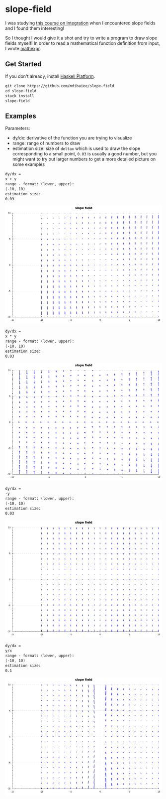 slope-field
===========

I was studying [this course on Integration](https://www.edx.org/course/calculus-1b-integration-mitx-18-01-2x) when I encountered
slope fields and I found them interesting!

So I thought I would give it a shot and try to write a program to draw slope fields myself!
In order to read a mathematical function definition from input, I wrote [mathexpr](/mdibaiee/mathexpr).

Get Started
-----------
If you don't already, install [Haskell Platform](https://www.haskell.org/platform/).

```
git clone https://github.com/mdibaiee/slope-field
cd slope-field
stack install
slope-field
```
Examples
--------
Parameters:
  - dy/dx: derivative of the function you are trying to visualize
  - range: range of numbers to draw
  - estimation size: size of `deltax` which is used to draw the slope corresponding to a small point, `0.03` is usually a good number, but you might want to try out larger numbers to get a more detailed picture on some examples
```
dy/dx = 
x + y
range - format: (lower, upper): 
(-10, 10)
estimation size: 
0.03
```

![x plus y](https://github.com/mdibaiee/slope-field/blob/master/xpy.png?raw=true)

```
dy/dx = 
x * y
range - format: (lower, upper): 
(-10, 10)
estimation size: 
0.03
```

![x times y](https://github.com/mdibaiee/slope-field/blob/master/xty.png?raw=true)

```
dy/dx = 
-y
range - format: (lower, upper): 
(-10, 10)
estimation size: 
0.03
```

![minus y](https://github.com/mdibaiee/slope-field/blob/master/minusy.png?raw=true)

```
dy/dx = 
y/x
range - format: (lower, upper): 
(-10, 10)
estimation size: 
0.1
```

![y divided by x](https://github.com/mdibaiee/slope-field/blob/master/ydx.png?raw=true)
